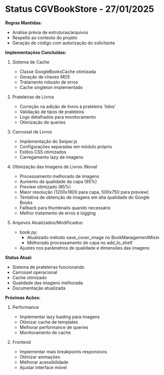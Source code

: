 # Status CGVBookStore - 27/01/2025

**Regras Mantidas:**
- Análise prévia de estruturas/arquivos
- Respeito ao contexto do projeto
- Geração de código com autorização do solicitante

**Implementações Concluídas:**

1. Sistema de Cache
   - Classe GoogleBooksCache otimizada
   - Geração de chaves MD5
   - Tratamento robusto de erros
   - Cache singleton implementado

2. Prateleiras de Livros
   - Correção na adição de livros à prateleira 'lidos'
   - Validação de tipos de prateleira
   - Logs detalhados para monitoramento
   - Otimização de queries

3. Carrossel de Livros
   - Implementação do Swiper.js
   - Configurações separadas em módulo próprio
   - Estilos CSS otimizados
   - Carregamento lazy de imagens

4. Otimização das Imagens de Livros (Nova)
   - Processamento melhorado de imagens
   - Aumento da qualidade da capa (95%)
   - Preview otimizado (85%)
   - Maior resolução (1200x1800 para capa, 500x750 para preview)
   - Tentativa de obtenção de imagens em alta qualidade do Google Books
   - Fallback para thumbnails quando necessário
   - Melhor tratamento de erros e logging

5. Arquivos Atualizados/Modificados:
   - book.py: 
     - Atualizado método save_cover_image no BookManagementMixin
     - Melhorado processamento de capa no add_to_shelf
   - Ajustes nos parâmetros de qualidade e dimensões das imagens

**Status Atual:**
- Sistema de prateleiras funcionando
- Carrossel operacional
- Cache otimizado
- Qualidade das imagens melhorada
- Documentação atualizada

**Próximas Ações:**

1. Performance
   - Implementar lazy loading para imagens
   - Otimizar cache de templates
   - Melhorar performance de queries
   - Monitoramento de cache

2. Frontend
   - Implementar mais breakpoints responsivos
   - Otimizar animações
   - Melhorar acessibilidade
   - Ajustar interface móvel